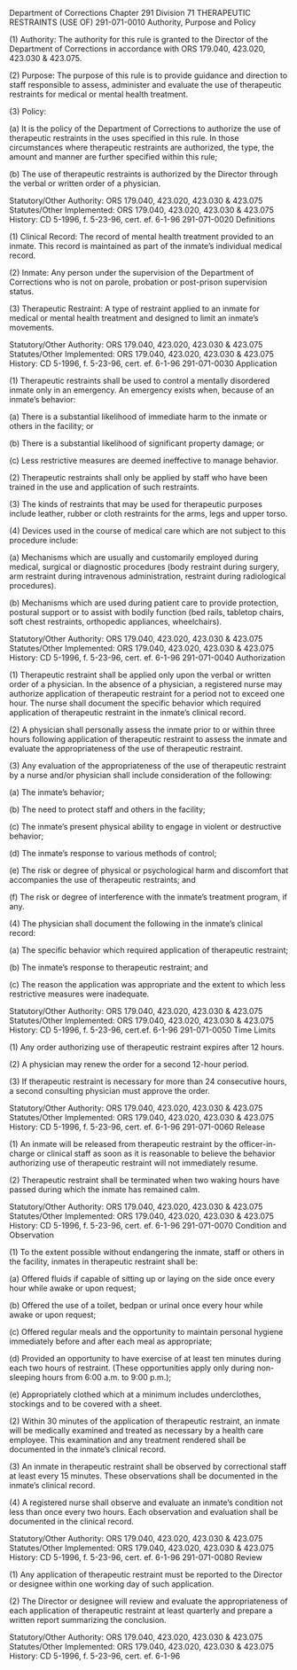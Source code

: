 Department of Corrections
Chapter 291
Division 71
THERAPEUTIC RESTRAINTS (USE OF)
291-071-0010
Authority, Purpose and Policy

(1) Authority: The authority for this rule is granted to the Director of the Department of Corrections in accordance with ORS 179.040, 423.020, 423.030 & 423.075.

(2) Purpose: The purpose of this rule is to provide guidance and direction to staff responsible to assess, administer and evaluate the use of therapeutic restraints for medical or mental health treatment.

(3) Policy:

(a) It is the policy of the Department of Corrections to authorize the use of therapeutic restraints in the uses specified in this rule. In those circumstances where therapeutic restraints are authorized, the type, the amount and manner are further specified within this rule;

(b) The use of therapeutic restraints is authorized by the Director through the verbal or written order of a physician.

Statutory/Other Authority: ORS 179.040, 423.020, 423.030 & 423.075
Statutes/Other Implemented: ORS 179.040, 423.020, 423.030 & 423.075
History:
CD 5-1996, f. 5-23-96, cert. ef. 6-1-96
291-071-0020
Definitions

(1) Clinical Record: The record of mental health treatment provided to an inmate. This record is maintained as part of the inmate’s individual medical record.

(2) Inmate: Any person under the supervision of the Department of Corrections who is not on parole, probation or post-prison supervision status.

(3) Therapeutic Restraint: A type of restraint applied to an inmate for medical or mental health treatment and designed to limit an inmate’s movements.

Statutory/Other Authority: ORS 179.040, 423.020, 423.030 & 423.075
Statutes/Other Implemented: ORS 179.040, 423.020, 423.030 & 423.075
History:
CD 5-1996, f. 5-23-96, cert. ef. 6-1-96
291-071-0030
Application

(1) Therapeutic restraints shall be used to control a mentally disordered inmate only in an emergency. An emergency exists when, because of an inmate’s behavior:

(a) There is a substantial likelihood of immediate harm to the inmate or others in the facility; or

(b) There is a substantial likelihood of significant property damage; or

(c) Less restrictive measures are deemed ineffective to manage behavior.

(2) Therapeutic restraints shall only be applied by staff who have been trained in the use and application of such restraints.

(3) The kinds of restraints that may be used for therapeutic purposes include leather, rubber or cloth restraints for the arms, legs and upper torso.

(4) Devices used in the course of medical care which are not subject to this procedure include:

(a) Mechanisms which are usually and customarily employed during medical, surgical or diagnostic procedures (body restraint during surgery, arm restraint during intravenous administration, restraint during radiological procedures).

(b) Mechanisms which are used during patient care to provide protection, postural support or to assist with bodily function (bed rails, tabletop chairs, soft chest restraints, orthopedic appliances, wheelchairs).

Statutory/Other Authority: ORS 179.040, 423.020, 423.030 & 423.075
Statutes/Other Implemented: ORS 179.040, 423.020, 423.030 & 423.075
History:
CD 5-1996, f. 5-23-96, cert. ef. 6-1-96
291-071-0040
Authorization

(1) Therapeutic restraint shall be applied only upon the verbal or written order of a physician. In the absence of a physician, a registered nurse may authorize application of therapeutic restraint for a period not to exceed one hour. The nurse shall document the specific behavior which required application of therapeutic restraint in the inmate’s clinical record.

(2) A physician shall personally assess the inmate prior to or within three hours following application of therapeutic restraint to assess the inmate and evaluate the appropriateness of the use of therapeutic restraint.

(3) Any evaluation of the appropriateness of the use of therapeutic restraint by a nurse and/or physician shall include consideration of the following:

(a) The inmate’s behavior;

(b) The need to protect staff and others in the facility;

(c) The inmate’s present physical ability to engage in violent or destructive behavior;

(d) The inmate’s response to various methods of control;

(e) The risk or degree of physical or psychological harm and discomfort that accompanies the use of therapeutic restraints; and

(f) The risk or degree of interference with the inmate’s treatment program, if any.

(4) The physician shall document the following in the inmate’s clinical record:

(a) The specific behavior which required application of therapeutic restraint;

(b) The inmate’s response to therapeutic restraint; and

(c) The reason the application was appropriate and the extent to which less restrictive measures were inadequate.

Statutory/Other Authority: ORS 179.040, 423.020, 423.030 & 423.075
Statutes/Other Implemented: ORS 179.040, 423.020, 423.030 & 423.075
History:
CD 5-1996, f. 5-23-96, cert.ef. 6-1-96
291-071-0050
Time Limits

(1) Any order authorizing use of therapeutic restraint expires after 12 hours.

(2) A physician may renew the order for a second 12-hour period.

(3) If therapeutic restraint is necessary for more than 24 consecutive hours, a second consulting physician must approve the order.

Statutory/Other Authority: ORS 179.040, 423.020, 423.030 & 423.075
Statutes/Other Implemented: ORS 179.040, 423.020, 423.030 & 423.075
History:
CD 5-1996, f. 5-23-96, cert. ef. 6-1-96
291-071-0060
Release

(1) An inmate will be released from therapeutic restraint by the officer-in-charge or clinical staff as soon as it is reasonable to believe the behavior authorizing use of therapeutic restraint will not immediately resume.

(2) Therapeutic restraint shall be terminated when two waking hours have passed during which the inmate has remained calm.

Statutory/Other Authority: ORS 179.040, 423.020, 423.030 & 423.075
Statutes/Other Implemented: ORS 179.040, 423.020, 423.030 & 423.075
History:
CD 5-1996, f. 5-23-96, cert. ef. 6-1-96
291-071-0070
Condition and Observation

(1) To the extent possible without endangering the inmate, staff or others in the facility, inmates in therapeutic restraint shall be:

(a) Offered fluids if capable of sitting up or laying on the side once every hour while awake or upon request;

(b) Offered the use of a toilet, bedpan or urinal once every hour while awake or upon request;

(c) Offered regular meals and the opportunity to maintain personal hygiene immediately before and after each meal as appropriate;

(d) Provided an opportunity to have exercise of at least ten minutes during each two hours of restraint. (These opportunities apply only during non-sleeping hours from 6:00 a.m. to 9:00 p.m.);

(e) Appropriately clothed which at a minimum includes underclothes, stockings and to be covered with a sheet.

(2) Within 30 minutes of the application of therapeutic restraint, an inmate will be medically examined and treated as necessary by a health care employee. This examination and any treatment rendered shall be documented in the inmate’s clinical record.

(3) An inmate in therapeutic restraint shall be observed by correctional staff at least every 15 minutes. These observations shall be documented in the inmate’s clinical record.

(4) A registered nurse shall observe and evaluate an inmate’s condition not less than once every two hours. Each observation and evaluation shall be documented in the clinical record.

Statutory/Other Authority: ORS 179.040, 423.020, 423.030 & 423.075
Statutes/Other Implemented: ORS 179.040, 423.020, 423.030 & 423.075
History:
CD 5-1996, f. 5-23-96, cert. ef. 6-1-96
291-071-0080
Review

(1) Any application of therapeutic restraint must be reported to the Director or designee within one working day of such application.

(2) The Director or designee will review and evaluate the appropriateness of each application of therapeutic restraint at least quarterly and prepare a written report summarizing the conclusion.

Statutory/Other Authority: ORS 179.040, 423.020, 423.030 & 423.075
Statutes/Other Implemented: ORS 179.040, 423.020, 423.030 & 423.075
History:
CD 5-1996, f. 5-23-96, cert. ef. 6-1-96